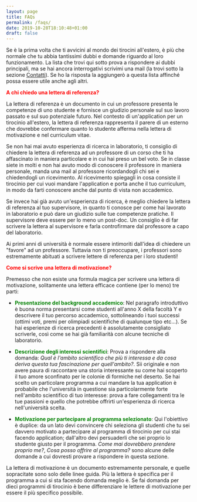 ```yaml
---
layout: page
title: FAQs
permalink: /faqs/
date: 2019-10-28T18:10:48+01:00
draft: false
---
```


Se è la prima volta che ti avvicini al mondo dei tirocini all'estero, è più che normale che tu abbia tantissimi dubbi e domande riguardo al loro funzionamento. La lista che trovi qui sotto prova a rispondere ai dubbi principali, ma se hai ancora interrogativi scrivimi una mail (la trovi sotto la sezione [Contatti](/pages/contact/)). Se ho la risposta la aggiungerò a questa lista affinché possa essere utile anche agli altri. 

<span style="color:red">**A chi chiedo una lettera di referenza?** </span>

La lettera di referenza è un documento in cui un professore presenta le competenze di uno studente e fornisce un giudizio personale sul suo lavoro passato e sul suo potenziale futuro. Nel contesto di un'application per un tirocinio all'estero, la lettera di referenza rappresenta il parere di un esterno che dovrebbe confermare quanto lo studente afferma nella lettera di motivazione e nel curriculum vitae. 

Se non hai mai avuto esperienza di ricerca in laboratorio, ti consiglio di chiedere la lettera di referenza ad un professore di un corso che ti ha affascinato in maniera particolare e in cui hai preso un bel voto. Se in classe siete in molti e non hai avuto modo di conoscere il professore in maniera personale, manda una mail al professore ricordandogli chi sei e chiedendogli un ricevimento. Al ricevimento spiegagli in cosa consiste il tirocinio per cui vuoi mandare l'application e porta anche il tuo curriculum, in modo da farti conoscere anche dal punto di vista non accademico. 

Se invece hai già avuto un'esperienza di ricerca, è meglio chiedere la lettera di referenza al tuo supervisore, in quanto ti conosce per come hai lavorato in laboratorio e può dare un giudizio sulle tue competenze pratiche. Il supervisore deve essere per lo meno un post-doc. Un consiglio è di far scrivere la lettera al supervisore e farla controfirmare dal professore a capo del laboratorio. 

Ai primi anni di università è normale essere intimoriti dall'idea di chiedere un "favore" ad un professore. Tuttavia non ti preoccupare, i professori sono estremamente abituati a scrivere lettere di referenza per i loro studenti! 


<span style="color:red">**Come si scrive una lettera di motivazione?**</span>

Premesso che non esiste una formula magica per scrivere una lettera di motivazione, solitamente una lettera efficace contiene (per lo meno) tre parti: 

 * <span style="color:green">**Presentazione del background accademico**</span>: Nel paragrafo introduttivo è buona norma presentarsi come studenti all'anno X della facoltà Y e descrivere il tuo percorso accademico, sottolineando i tuoi successi (ottimi voti, premi per olimpiadi scientifiche di qualunque tipo etc...). Se hai esperienze di ricerca precedenti è assolutamente consigliato scriverle, così come se hai già familiarità con alcune tecniche di laboratorio. 

 * <span style="color:green">**Descrizione degli interessi scientifici**</span>: Prova a rispondere alla domanda: *Qual è l'ambito scientifico che più ti interessa e da cosa deriva questa tua fascinazione per quell'ambito?*. Sii originale e non avere paura di raccontare una storia interessante su come hai scoperto il tuo amore sconfinato per le colonie di formiche nel deserto. Se hai scelto un particolare programma a cui mandare la tua application è probabile che l'università in questione sia particolarmente forte nell'ambito scientifico di tuo interesse: prova a fare collegamenti tra le tue passioni e quello che potrebbe offrirti un'esperienza di ricerca nell'università scelta. 

 * <span style="color:green">**Motivazione per partecipare al programma selezionato**</span>: Qui l'obiettivo è duplice: da un lato devi convincere chi seleziona gli studenti che tu sei davvero motivato a partecipare al programma di tirocinio per cui stai facendo application; dall'altro devi persuaderli che sei proprio lo studente giusto per il programma. *Come mai dovrebbero prendere proprio me?*, *Cosa posso offrire al programma?* sono alcune delle domande a cui dovresti provare a rispondere in questa sezione. 

 La lettera di motivazione è un documento estremamente personale, e quelle sopracitate sono solo delle linee guida. Più la lettera è specifica per il programma a cui si sta facendo domanda meglio è. Se fai domanda per dieci programmi di tirocinio è bene differenziare le lettere di motivazione per essere il più specifico possibile. 